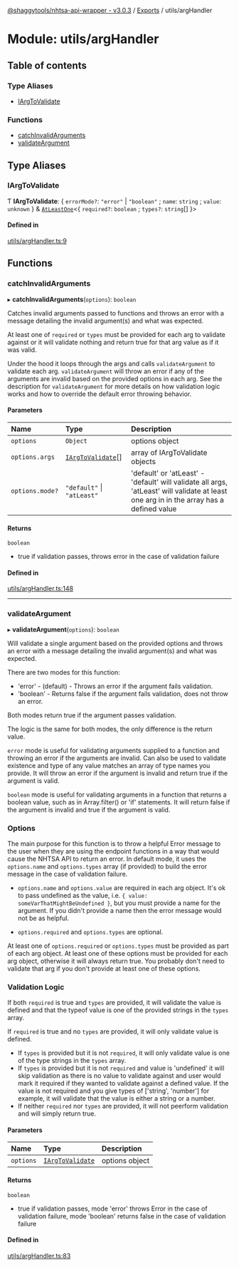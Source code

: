 [@shaggytools/nhtsa-api-wrapper - v3.0.3](../index.md) / [Exports](../modules.md) / utils/argHandler

# Module: utils/argHandler

## Table of contents

### Type Aliases

- [IArgToValidate](utils_argHandler.md#iargtovalidate)

### Functions

- [catchInvalidArguments](utils_argHandler.md#catchinvalidarguments)
- [validateArgument](utils_argHandler.md#validateargument)

## Type Aliases

### IArgToValidate

Ƭ **IArgToValidate**: { `errorMode?`: `"error"` \| `"boolean"` ; `name`: `string` ; `value`: `unknown` } & [`AtLeastOne`](utils_types.md#atleastone)<{ `required?`: `boolean` ; `types?`: `string`[] }\>

#### Defined in

[utils/argHandler.ts:9](https://github.com/ShaggyTech/nhtsa-api-wrapper/blob/main/packages/lib/src/utils/argHandler.ts#L9)

## Functions

### catchInvalidArguments

▸ **catchInvalidArguments**(`options`): `boolean`

Catches invalid arguments passed to functions and throws an error with a message detailing the
invalid argument(s) and what was expected.

At least one of `required` or `types` must be provided for each arg to validate against or it
will validate nothing and return true for that arg value as if it was valid.

Under the hood it loops through the args and calls `validateArgument` to validate each arg.
`validateArgument` will throw an error if any of the arguments are invalid based on the provided
options in each arg. See the description for `validateArgument` for more details on how
validation logic works and how to override the default error throwing behavior.

#### Parameters

| Name            | Type                                                     | Description                                                                                                                             |
| :-------------- | :------------------------------------------------------- | :-------------------------------------------------------------------------------------------------------------------------------------- |
| `options`       | `Object`                                                 | options object                                                                                                                          |
| `options.args`  | [`IArgToValidate`](utils_argHandler.md#iargtovalidate)[] | array of IArgToValidate objects                                                                                                         |
| `options.mode?` | `"default"` \| `"atLeast"`                               | 'default' or 'atLeast' - 'default' will validate all args, 'atLeast' will validate at least one arg in in the array has a defined value |

#### Returns

`boolean`

- true if validation passes, throws error in the case of validation failure

#### Defined in

[utils/argHandler.ts:148](https://github.com/ShaggyTech/nhtsa-api-wrapper/blob/main/packages/lib/src/utils/argHandler.ts#L148)

---

### validateArgument

▸ **validateArgument**(`options`): `boolean`

Will validate a single argument based on the provided options and throws an error with a message
detailing the invalid argument(s) and what was expected.

There are two modes for this function:

- 'error' - (default) - Throws an error if the argument fails validation.
- 'boolean' - Returns false if the argument fails validation, does not throw an error.

Both modes return true if the argument passes validation.

The logic is the same for both modes, the only difference is the return value.

`error` mode is useful for validating arguments supplied to a function and throwing an
error if the arguments are invalid. Can also be used to validate existence and type of any
value matches an array of type names you provide. It will throw an error if the argument is
invalid and return true if the argument is valid.

`boolean` mode is useful for validating arguments in a function that returns a boolean value,
such as in Array.filter() or 'if' statements. It will return false if the argument is invalid
and true if the argument is valid.

### Options

The main purpose for this function is to throw a helpful Error message to the user when they
are using the endpoint functions in a way that would cause the NHTSA API to return an error.
In default mode, it uses the `options.name` and `options.types` array (if provided) to build the
error message in the case of validation failure.

- `options.name` and `options.value` are required in each arg object. It's ok to pass undefined
  as the value, i.e. `{ value: someVarThatMightBeUndefined }`, but you must provide a name for the
  argument. If you didn't provide a name then the error message would not be as helpful.

- `options.required` and `options.types` are optional.

At least one of `options.required` or `options.types` must be provided as part of each arg
object. At least one of these options must be provided for each arg object, otherwise it will
always return true. You probably don't need to validate that arg if you don't provide at least
one of these options.

### Validation Logic

If both `required` is true and `types` are provided, it will validate the value is defined and
that the typeof value is one of the provided strings in the `types` array.

If `required` is true and no `types` are provided, it will only validate value is defined.

- If `types` is provided but it is not `required`, it will only validate value is one of the
  type strings in the `types` array.
- If `types` is provided but it is not `required` and value is 'undefined' it will skip
  validation as there is no value to validate against and user would mark it required if they
  wanted to validate against a defined value. If the value is not required and you give types of
  ['string', 'number'] for example, it will validate that the value is either a string or a number.
- If neither `required` nor `types` are provided, it will not peerform validation and will
  simply return true.

#### Parameters

| Name      | Type                                                   | Description    |
| :-------- | :----------------------------------------------------- | :------------- |
| `options` | [`IArgToValidate`](utils_argHandler.md#iargtovalidate) | options object |

#### Returns

`boolean`

- true if validation passes, mode 'error' throws Error in the case of
  validation failure, mode 'boolean' returns false in the case of validation failure

#### Defined in

[utils/argHandler.ts:83](https://github.com/ShaggyTech/nhtsa-api-wrapper/blob/main/packages/lib/src/utils/argHandler.ts#L83)
